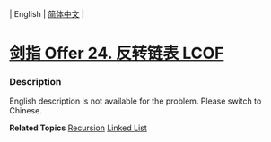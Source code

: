 | English | [简体中文](README.md) |

# [剑指 Offer 24. 反转链表 LCOF](https://leetcode.cn/problems/fan-zhuan-lian-biao-lcof)
 ### Description
<p>English description is not available for the problem. Please switch to Chinese.</p>

**Related Topics**  [Recursion](https://leetcode.cn/tag/recursion) [Linked List](https://leetcode.cn/tag/linked-list) 